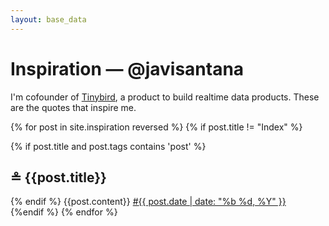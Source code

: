 ```yaml
---
layout: base_data
---
```


<div class="container desierto">
  <div class="entry space">
  <h1>Inspiration — <span>@javisantana</span></h1>
  <p>I'm cofounder of <a href="https://tinybird.co">Tinybird</a>, a product to build realtime data products.
  These are the quotes that inspire me.</p>
  </div>

   {% for post in site.inspiration reversed %}
   {% if post.title != "Index" %}
        <div class="entry space" id="{{post.slug}}">
            {% if post.title and post.tags contains 'post' %}
            <h2>≗ {{post.title}}</h2>
            {% endif %}
            {{post.content}}
          <a href="#{{ post.slug }}"><span class="date">#</span></a><a href="{{ post.url }}"><span class="date">{{ post.date | date: "%b %d, %Y" }}</span></a>
        </div>
    {%endif %}
  {% endfor %}

